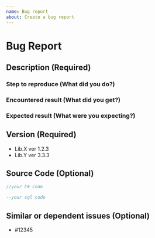 ```yaml
---
name: Bug report
about: Create a bug report
---
```


# Bug Report

## Description (Required)

### Step to reproduce (What did you do?)

### Encountered result (What did you get?)

### Expected result (What were you expecting?)

## Version (Required)

- Lib.X ver 1.2.3
- Lib.Y ver 3.3.3

## Source Code (Optional)

```cs
//your C# code
```

```sql
--your sql code
```

## Similar or dependent issues (Optional)

- #12345